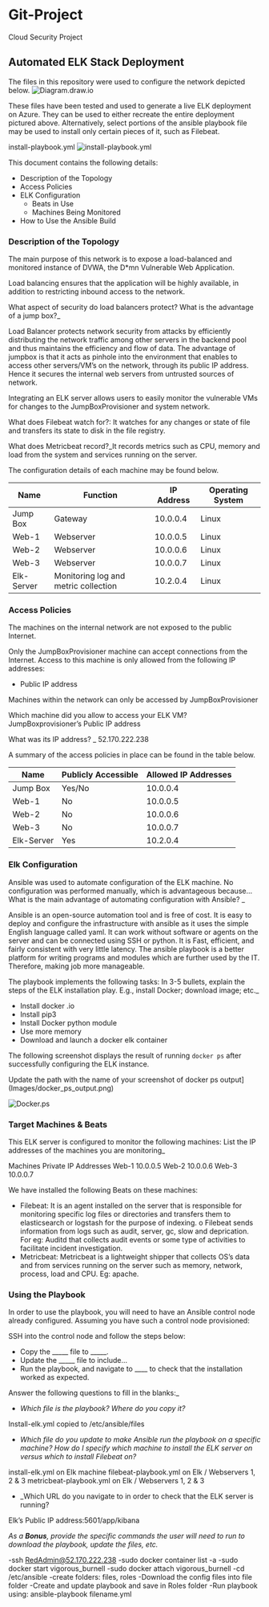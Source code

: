 # Git-Project
Cloud Security Project
## Automated ELK Stack Deployment

The files in this repository were used to configure the network depicted below.
![Diagram.draw.io]( file:///C:/Users/jyots/OneDrive/Desktop/Git%20Project/Images/Project%20Diagram.drawio.png)

These files have been tested and used to generate a live ELK deployment on Azure. They can be used to either recreate the entire deployment pictured above. Alternatively, select portions of the ansible playbook file may be used to install only certain pieces of it, such as Filebeat.

   install-playbook.yml
![install-playbook.yml](file:///C:/Users/jyots/Documents/Git-Project/Screenshot%202021-09-26%20060942.png)   

This document contains the following details:
- Description of the Topology
- Access Policies
- ELK Configuration
  - Beats in Use
  - Machines Being Monitored
- How to Use the Ansible Build


### Description of the Topology

The main purpose of this network is to expose a load-balanced and monitored instance of DVWA, the D*mn Vulnerable Web Application.

Load balancing ensures that the application will be highly available, in addition to restricting inbound access to the network.

What aspect of security do load balancers protect? What is the advantage of a jump box?_

Load Balancer protects network security from attacks by efficiently distributing the network traffic among other servers in the backend pool and thus maintains the efficiency and flow of data.  The advantage of jumpbox is that it acts as pinhole into the environment that enables to access other servers/VM’s on the network, through its public IP address. Hence it secures the internal web servers from untrusted sources of network.

Integrating an ELK server allows users to easily monitor the vulnerable VMs for changes to the JumpBoxProvisioner and system network.

 What does Filebeat watch for?: It watches for any changes or state of file and transfers its state to disk in the file registry.
 
 What does Metricbeat record?_It records metrics such as CPU, memory and load from the system and services running on the server.

The configuration details of each machine may be found below.

| Name     | Function  | IP Address | Operating System |
|----------|---------- |------------|------------------|
| Jump Box | Gateway   | 10.0.0.4   | Linux |  
| Web-1    | Webserver | 10.0.0.5   | Linux |                  
| Web-2    | Webserver | 10.0.0.6   | Linux | 
| Web-3    | Webserver | 10.0.0.7   | Linux |
| Elk-Server| Monitoring log and metric collection | 10.2.0.4 | Linux |                          

### Access Policies

The machines on the internal network are not exposed to the public Internet. 

Only the JumpBoxProvisioner machine can accept connections from the Internet. Access to this machine is only allowed from the following IP addresses:

- Public IP address 

Machines within the network can only be accessed by JumpBoxProvisioner

Which machine did you allow to access your ELK VM? 
JumpBoxprovisioner’s Public IP address

What was its IP address? _
52.170.222.238

A summary of the access policies in place can be found in the table below.

| Name     | Publicly Accessible | Allowed IP Addresses |
|----------|---------------------|----------------------|
| Jump Box | Yes/No              |    10.0.0.4          |
| Web-1    |   No                |    10.0.0.5          |
| Web-2    |   No                |    10.0.0.6          |
| Web-3    |   No	             |    10.0.0.7          |
|Elk-Server| Yes                 |    10.2.0.4          |

### Elk Configuration

Ansible was used to automate configuration of the ELK machine. No configuration was performed manually, which is advantageous because...
What is the main advantage of automating configuration with Ansible? _

Ansible is an open-source automation tool and is free of cost. It is easy to deploy and configure the infrastructure with ansible as it uses the simple English language called yaml. It can work without software or agents on the server and can be connected using SSH or python. It is 
Fast, efficient, and fairly consistent with very little latency. The ansible playbook is a better platform for writing programs and modules which are further used by the IT. Therefore, making job more manageable.


The playbook implements the following tasks:
In 3-5 bullets, explain the steps of the ELK installation play. E.g., install Docker; download image; etc._
* Install docker .io
* Install pip3
* Install Docker python module
* Use more memory
* Download and launch a docker elk container


The following screenshot displays the result of running `docker ps` after successfully configuring the ELK instance.

Update the path with the name of your screenshot of docker ps output](Images/docker_ps_output.png)

![Docker.ps]( file:///C:/Users/jyots/OneDrive/Desktop/Git%20Project/Images/docker%20ps%20-Screenshot%202021-09-22%20111710.png)


### Target Machines & Beats
This ELK server is configured to monitor the following machines:
List the IP addresses of the machines you are monitoring_

Machines		   Private IP Addresses
Web-1			   10.0.0.5
Web-2			   10.0.0.6
Web-3 		       10.0.0.7

We have installed the following Beats on these machines:
* Filebeat: It is an agent installed on the server that is responsible for monitoring specific log files or directories and transfers them to elasticsearch or logstash for the purpose of indexing. 
o Filebeat sends information from logs such as audit, server, gc, slow and deprication. For eg: Auditd that collects audit events or some type of activities to facilitate incident investigation.
* Metricbeat: Metricbeat is a lightweight shipper that collects OS’s data and from services running on the server such as memory, network, process, load and CPU. Eg: apache.

### Using the Playbook
In order to use the playbook, you will need to have an Ansible control node already configured. Assuming you have such a control node provisioned: 

SSH into the control node and follow the steps below:
- Copy the _____ file to _____.
- Update the _____ file to include...
- Run the playbook, and navigate to ____ to check that the installation worked as expected.

 Answer the following questions to fill in the blanks:_
- _Which file is the playbook? Where do you copy it?_

Install-elk.yml copied to /etc/ansible/files

- _Which file do you update to make Ansible run the playbook on a specific machine? How do I specify which machine to install the ELK server on versus which to install Filebeat on?_

install-elk.yml on Elk machine
filebeat-playbook.yml  on Elk / Webservers 1, 2 & 3
metricbeat-playbook.yml on Elk / Webservers 1, 2 & 3


- _Which URL do you navigate to in order to check that the ELK server is running?
 
Elk’s Public IP address:5601/app/kibana

_As a **Bonus**, provide the specific commands the user will need to run to download the playbook, update the files, etc._

-ssh RedAdmin@52.170.222.238
-sudo docker container list -a
-sudo docker start vigorous_burnell
-sudo docker attach vigorous_burnell
-cd /etc/ansible
-create folders: files, roles
-Download the config files into file folder
-Create and update playbook and save in Roles folder
-Run playbook using: ansible-playbook filename.yml




